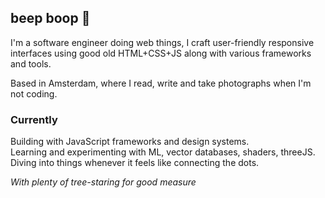 ## beep boop 🌱

I'm a software engineer doing web things, I craft user-friendly responsive interfaces using good old HTML+CSS+JS along with various frameworks and tools.

Based in Amsterdam, where I read, write and take photographs when I'm not coding.

### Currently

Building with JavaScript frameworks and design systems. </br>
Learning and experimenting with ML, vector databases, shaders, threeJS. </br>
Diving into things whenever it feels like connecting the dots.

_With plenty of tree-staring for good measure_
